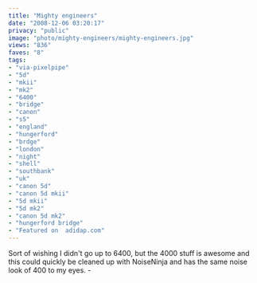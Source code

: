 ```yaml
---
title: "Mighty engineers"
date: "2008-12-06 03:20:17"
privacy: "public"
image: "photo/mighty-engineers/mighty-engineers.jpg"
views: "836"
faves: "8"
tags:
- "via-pixelpipe"
- "5d"
- "mkii"
- "mk2"
- "6400"
- "bridge"
- "canon"
- "s5"
- "england"
- "hungerford"
- "brdge"
- "london"
- "night"
- "shell"
- "southbank"
- "uk"
- "canon 5d"
- "canon 5d mkii"
- "5d mkii"
- "5d mk2"
- "canon 5d mk2"
- "hungerford bridge"
- "Featured on  adidap.com"
---
```

Sort of wishing I didn't go up to 6400, but the 4000 stuff is awesome and this could quickly be cleaned up with NoiseNinja and has the same noise look of 400 to my eyes. - <a href="/photos/2008/12/06/mighty-engineers"></a>
